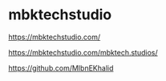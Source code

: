 # mbktechstudio

https://mbktechstudio.com/

https://mbktechstudio.com/mbktech.studios/

https://github.com/MIbnEKhalid

